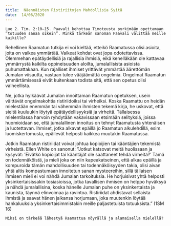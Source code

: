 ```yaml
---
title:  Näennäisten Ristiriitojen Mahdollisia Syitä
date:  14/06/2020
---
```


`Lue 2. Tim. 2:10–15. Paavali kehottaa Timoteusta pyrkimään opettamaan ”totuuden sanaa oikein”. Minkä tärkeän sanoman Paavali välittää meille kaikille?`

Rehellinen Raamatun tutkija ei voi kieltää, etteikö Raamatussa olisi asioita, joita on vaikea ymmärtää. Vaikeat kohdat ovat jopa odotettavissa. Olemmehan epätäydellisiä ja rajallisia ihmisiä, eikä kenelläkään ole kattavaa ymmärrystä kaikilta oppineisuuden aloilta, jumalallisista asioista puhumattakaan. Kun rajalliset ihmiset yrittävät ymmärtää äärettömän Jumalan viisautta, vastaan tulee vääjäämättä ongelmia. Ongelmat Raamatun ymmärtämisessä eivät kuitenkaan todista sitä, että sen opetus olisi valheellista.

Ne, jotka hylkäävät Jumalan innoittaman Raamatun opetuksen, usein väittävät ongelmakohtia ristiriidoiksi tai virheiksi. Koska Raamattu on heidän mielestään enemmän tai vähemmän ihmisten tekemä kirja, he uskovat, että sieltä kuuluukin löytyä epätäydellisyyksiä ja virheitä. Tällaisessa mielentilassa harvoin ryhdytään vakavissaan etsimään selityksiä, joissa huomioidaan se, että jumalallinen innoitus on tehnyt Raamatusta yhtenäisen ja luotettavan. Ihmiset, jotka alkavat epäillä jo Raamatun alkulehdillä, esim. luomiskertomusta, epäilevät helposti kaikkea muutakin Raamatussa.

Jotkin Raamatun ristiriidat voivat johtua kopioijien tai kääntäjien tekemistä virheistä. Ellen White on sanonut: ”Jotkut katsovat meitä huolissaan ja kysyvät: ’Eivätkö kopioijat tai kääntäjät ole saattaneet tehdä virheitä?’ Tämä on todennäköistä, ja mieli joka on niin kapeakatseinen, että alkaa epäillä ja kompuroida tämän mahdollisuuden tai todennäköisyyden takia, olisi aivan yhtä altis kompastumaan innoitetun sanan mysteereihin, sillä tällaisen ihmisen mieli ei voi nähdä Jumalan tarkoituksia. He horjuisivat yhtä helposti yksinkertaisissakin tosiasioissa, jotka tavallisen ihmisen on helppo hyväksyä ja nähdä jumalallisina, koska hänelle Jumalan puhe on yksinkertaista ja kaunista, täynnä elinvoimaa ja ravintoa. Ristiriidat ahdistavat sellaista ihmistä ja saavat hänen jalkansa horjumaan, joka muutenkin löytää hankaluuksia yksinkertaisimmistakin meille paljastetuista totuuksista.” (1SM 16)

`Miksi on tärkeää lähestyä Raamattua nöyrällä ja alamaisella mielellä?`